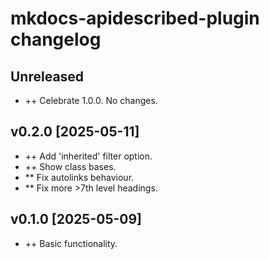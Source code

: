 # mkdocs-apidescribed-plugin changelog

## Unreleased
* ++ Celebrate 1.0.0. No changes.

## v0.2.0 [2025-05-11]
* ++ Add 'inherited' filter option.
* ++ Show class bases.
* ** Fix autolinks behaviour.
* ** Fix more >7th level headings.

## v0.1.0 [2025-05-09]
* ++ Basic functionality.

